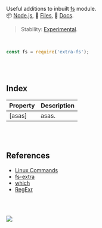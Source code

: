 Useful additions to inbuilt [fs] module.<br>
📦 [Node.js](https://www.npmjs.com/package/extra-fs),
📜 [Files](https://unpkg.com/extra-fs/),
📰 [Docs](https://nodef.github.io/extra-fs/).

> Stability: [Experimental](https://www.youtube.com/watch?v=L1j93RnIxEo).

<br>

```javascript
const fs = require('extra-fs');
```

<br>
<br>


## Index

| Property | Description |
|  ----  |  ----  |
| [asas] | asas. |

<br>
<br>

## References

- [Linux Commands](https://www.geeksforgeeks.org/linux-commands/)
- [fs-extra](https://www.npmjs.com/package/fs-extra)
- [which](https://www.npmjs.com/package/which)
- [RegExr](https://regexr.com)

<br>
<br>

[![](https://img.youtube.com/vi/KqqxIP3mUw4/maxresdefault.jpg)](https://www.youtube.com/watch?v=KqqxIP3mUw4)


[fs]: https://nodejs.org/api/fs.html

